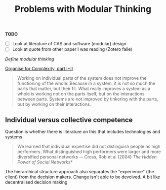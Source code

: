 ﻿---
backlinks:
- title: To Read
  url: /seek/to-read.html
- title: Loose notes
  url: /sense/loose/loose.html
title: Problems with Modular Thinking
---
**TODO**
- [ ] Look at literature of CAS and software (modular) design
- [ ] Look at quote from other paper I was reading (Zotero faile)

*Define modular thinking*

[Organise for Complexity, part I+II](https://www.slideshare.net/npflaeging/special-edition-paper-organize-for-complexity-part-iii)
> Working on individual parts of the system does not improve the functioning of the whole: Because in a system, it is not so much the parts that matter, but their fit.
> What really improves a system as a whole is working not on the parts itself, but on the interactions between parts. 
> Systems are not improved by tinkering with the parts, but by working on their interactions.

## Individual versus collective competence

Question is whether there is literature on this that includes technologies and systems
> We learned that individual expertise did not distinguish people as high performers. What distinguished high performers were larger and more diversified personal networks
-- Cross, Rob et al (2004) *The Hidden Power of Social Networks**

The hierarchical structure approach also separates the "experience" (the client) from the decision makers.  Change isn't able to be devolved.  A bit like decentralised decision making